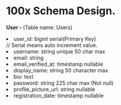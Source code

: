 <h1>100x Schema Design.</h1>

<b>User - </b>(Table name: Users)

<li>user_id: bigint serial(Primary Key)</li> // Serial means auto increment value.
<li>username: string unique 50 char max</li>
<li>email: string</li>
<li>email_verified_at: timestamp nullable</li>
<li>display_name: string 50 character max</li>
<li>bio: text</li>
<li>password: string 225 char max (Not null)</li>
<li>profile_picture_url: string nullable</li>
<li>registration_date: timestamp nullable</li>


